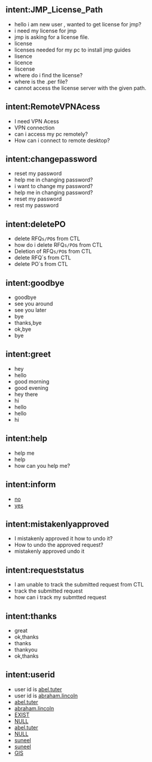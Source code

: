 ## intent:JMP_License_Path
- hello i am new user , wanted to get license for jmp?
- i need my license for jmp
- jmp is asking for a license file.
- license
- licenses needed for my pc to install jmp guides
- lisence
- licence
- liscense
- where do i find the license?
- where is the .per file?
- cannot access the license server with the given path.

## intent:RemoteVPNAcess
- I need VPN Acess
- VPN connection
- can i access my pc remotely?
- How can i connect to remote desktop?

## intent:changepassword
- reset my password
- help me in changing password?
- i want to change my password?
- help me in changing password?
- reset my password
- rest my password

## intent:deletePO
- delete RFQ`s/PO`s from CTL
- how do i delete RFQ`s/PO`s from CTL
- Deletion of RFQ`s/PO`s from CTL
- delete RFQ`s from CTL
- delete PO`s from CTL

## intent:goodbye
- goodbye
- see you around
- see you later
- bye
- thanks,bye
- ok,bye
- bye

## intent:greet
- hey
- hello
- good morning
- good evening
- hey there
- hi
- hello
- hello
- hi

## intent:help
- help me
- help
- how can you help me?

## intent:inform
- [no](choice)
- [yes](choice)

## intent:mistakenlyapproved
- I mistakenly approved it how to undo it?
- How to undo the approved request?
- mistakenly approved undo it

## intent:requeststatus
- I am unable to track the submitted request from CTL
- track the submitted request
- how can i track my submtted request

## intent:thanks
- great
- ok,thanks
- thanks
- thankyou
- ok,thanks

## intent:userid
- user id is [abel.tuter](userid)
- user id is [abraham.lincoln](userid)
- [abel.tuter](userid)
- [abraham.lincoln](userid)
- [EXIST](enabled)
- [NULL](enabled)
- [abel.tuter](userid)
- [NULL](enabled)
- [suneel](userid)
- [suneel](userid)
- [GIS](enabled)
